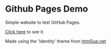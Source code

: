 # Github Pages Demo
Simple website to test GitHub Pages.

[Click here](Skyth3r.github.io) to see it.

Made using the 'Identity' theme from [html5up.net](https://html5up.net)
